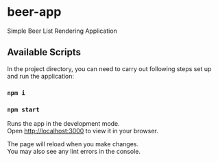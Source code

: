 # beer-app

Simple Beer List Rendering Application

## Available Scripts

In the project directory, you can need to carry out following steps set up and run the application:

### `npm i`

### `npm start`

Runs the app in the development mode.\
Open [http://localhost:3000](http://localhost:3000) to view it in your browser.

The page will reload when you make changes.\
You may also see any lint errors in the console.
